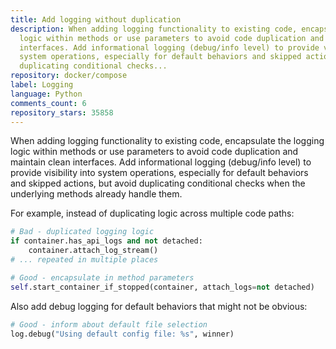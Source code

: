 ```yaml
---
title: Add logging without duplication
description: When adding logging functionality to existing code, encapsulate the logging
  logic within methods or use parameters to avoid code duplication and maintain clean
  interfaces. Add informational logging (debug/info level) to provide visibility into
  system operations, especially for default behaviors and skipped actions, but avoid
  duplicating conditional checks...
repository: docker/compose
label: Logging
language: Python
comments_count: 6
repository_stars: 35858
---
```


When adding logging functionality to existing code, encapsulate the logging logic within methods or use parameters to avoid code duplication and maintain clean interfaces. Add informational logging (debug/info level) to provide visibility into system operations, especially for default behaviors and skipped actions, but avoid duplicating conditional checks when the underlying methods already handle them.

For example, instead of duplicating logic across multiple code paths:
```python
# Bad - duplicated logging logic
if container.has_api_logs and not detached:
    container.attach_log_stream()
# ... repeated in multiple places

# Good - encapsulate in method parameters
self.start_container_if_stopped(container, attach_logs=not detached)
```

Also add debug logging for default behaviors that might not be obvious:
```python
# Good - inform about default file selection
log.debug("Using default config file: %s", winner)
```